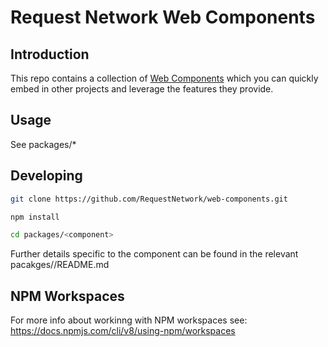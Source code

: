 # Request Network Web Components

## Introduction

This repo contains a collection of [Web Components](https://opensource.com/article/21/7/web-components) which you can quickly embed in other projects and leverage the features they provide.

## Usage

See packages/*


## Developing

```bash
git clone https://github.com/RequestNetwork/web-components.git

npm install

cd packages/<component>
```

Further details specific to the component can be found in the relevant pacakges/<component>/README.md

## NPM Workspaces

For more info about workinng with NPM workspaces see: https://docs.npmjs.com/cli/v8/using-npm/workspaces
